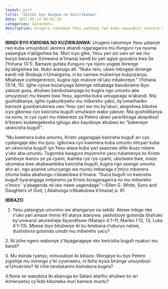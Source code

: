 ```yaml
---
layout: post
title: "Ibindi byo kwigwa no kuzirikanwa"
date: 2017-05-12 00:01:28
categories: Gatandatu
description: Urugero rukomeye Yesu yatanze rwo kuba umuyobozi ukorera abandi rugaragarira mu ifunguro rya nyuma yasangiye n’abigishwa be. Muri icyo gihe, Yesu yari azi uwo ari we mu buryo bwuzuye (Umwana w’Imana) kandi ko yari agiye gusubira kwa Se 
---
```



<b>IBINDI BYO KWIGWA NO KUZIRIKANWA:</b> Urugero rukomeye Yesu yatanze rwo kuba umuyobozi ukorera abandi rugaragarira mu ifunguro rya nyuma yasangiye n’abigishwa be. Muri icyo gihe, Yesu yari azi uwo ari we mu buryo bwuzuye (Umwana w’Imana) kandi ko yari agiye gusubira kwa Se (Yohana 13:1). Bamaze gufata ifunguro rya nijoro yogeje ibirenge by’abigishwa be.  Nuko aravuga ati: “Nuko rero, ubwo mbogeje ibirenge kandi ndi Shobuja n’Umwigisha, ni ko namwe mukwiriye kubyozanya. Mbahaye icyitegererezo, kugira ngo mukore nk’uko mbakoreye.” (Yohana 13:14, 15). Igihe cyose bozanyaga ibirenge ntibabaga basubiramo ibyo yakoze gusa, ahubwo banibutsanyaga ko kugira ngo umuntu abe umuyobozi mu bwami bwa Yesu, agomba kuba umugaragu w’abandi. Nta gushidikanya, igihe cyakurikiyeho mu mibereho yabo, by’umwihariko bamaze gusobanukirwa uwo Yesu yari we mu by’ukuri, abigishwa bibutse icyo gikorwa cyo kwicisha bugufi umutware wabo yakoze. Nta gushidikanya na none, ni cyo cyari mu ntekerezo za Petero ubwo yararikiraga abayobozi b’itorero kudategekesha igitugu abo bayoboye ahubwo ko “bakeneye ukwicisha bugufi”. 

“Mu kwemera kuba umuntu, Kristo yagaragaje kwicisha bugufi ari cyo cyatangaje abo mu ijuru. Igikorwa cyo kwemera kuba umuntu nticyari kuba ari ukwicisha bugufi iyo Yesu ataza kuba yari asanzwe afite ikuzo mbere y’uko aba umuntu. Tugomba kwagura imyumvire yacu tukamenya ko Kristo yambuye ikanzu ye ya cyami, ikamba rye rya cyami, ubutware bwe, maze ubumana bwe akabwambika kwicisha bugufi, kugira ngo asange umuntu aho ari, ngo azanire umuryango wa muntu imbaraga z’imico mbonera zituma baba abahungu n’abakobwa b’Imana. 	“Guca bugufi no kwicisha bugufi byarangaga imibereho ya Kristo bizagaragarira no mu mibereho n’imico ‘ y’abagenda nk’uko nawe yagendaga’”—Ellen G. White, Sons and Daughters of God, ( Abahungu n’Abakobwa b’Imana) p. 81.

<p class="ikibazo"><b>IBIBAZO: </b><br/> 

1.	Yesu yatangiye umurimo we ahanganye na sekibi. Atewe intege nke n’uko yari amaze iminsi 40 atarya atanywa, yashoboye gutsinda ibishuko by’umwanzi akoresheje ibyanditswe (Matayo 4:1–11; Mariko 1:12, 13; Luka 4:1–13).  Mbese ibyo bitubwiye iki ku birebana n’uburyo natwe, dushobora gutsinda umubi mu mibereho yacu?</p>

<p class="ikibazo">2.  Ni izihe ngero wabonye z’ibyagaragaye nko kwicisha bugufi nyakuri mu bandi?</p>

<p  class="ikibazo">3. Mu itsinda ryanyu, nimusubize iki kibazo: Wongeye ku byo Petero yigishije mu mirongo y’iki cyumweru, ni ibihe byiza biranga umuyobozi   w’Umukristo? Ni irihe tandukaniro bishobora kugira? </p>

<p class="ikibazo">4.None se wasubiza iki abavuga ko Satani atariho ahubwo ko ari ikimenyetso cy’ikibi kiboneka muri kamere muntu? </p>
